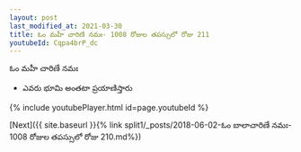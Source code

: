 ```yaml
---
layout: post
last_modified_at: 2021-03-30
title: ఓం మహీ చారిణే నమః- 1008 రోజుల తపస్సులో రోజు 211
youtubeId: Cqpa4brP_dc
---
```

 
 
 ఓం మహీ చారిణే నమః  
 
 -  ఎవరు భూమి అంతటా ప్రయాణిస్తారు 
 
  
 
  
 
 
 
 
 
 


{% include youtubePlayer.html id=page.youtubeId %}
 
[Next]({{ site.baseurl }}{% link  split1/_posts/2018-06-02-ఓం బాలాచారిణే నమః- 1008 రోజుల తపస్సులో రోజు 210.md%})
 
